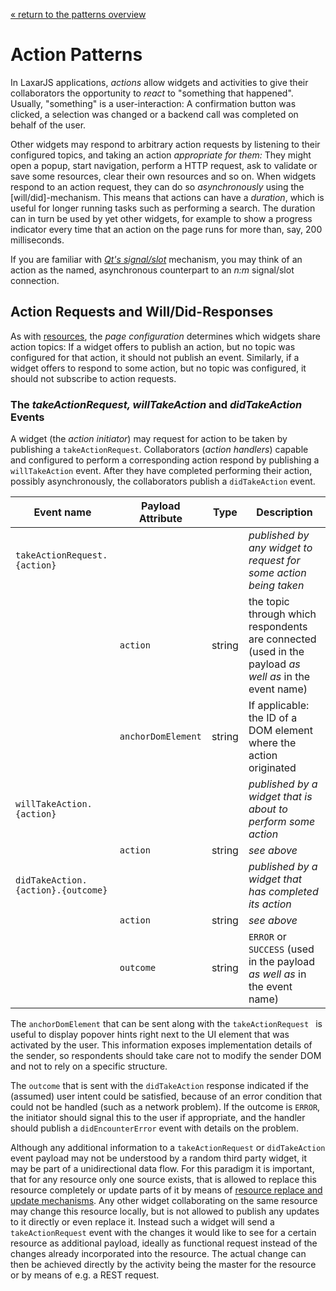 [« return to the patterns overview](../index.md)

# Action Patterns

In LaxarJS applications, _actions_ allow widgets and activities to give their collaborators the opportunity to _react_ to "something that happened".
Usually, "something" is a user-interaction: A confirmation button was clicked, a selection was changed or a backend call was completed on behalf of the user.

Other widgets may respond to arbitrary action requests by listening to their configured topics, and taking an action _appropriate for them:_
They might open a popup, start navigation, perform a HTTP request, ask to validate or save some resources, clear their own resources and so on.
When widgets respond to an action request, they can do so _asynchronously_ using the [will/did]-mechanism.
This means that actions can have a _duration_, which is useful for longer running tasks such as performing a search.
The duration can in turn be used by yet other widgets, for example to show a progress indicator every time that an action on the page runs for more than, say, 200 milliseconds.

If you are familiar with _[Qt's signal/slot](http://qt-project.org/doc/qt-5/signalsandslots.html)_ mechanism, you may think of an action as the named, asynchronous counterpart to an _n:m_ signal/slot connection.


## Action Requests and Will/Did-Responses

As with [resources](./resources.md), the _page configuration_ determines which widgets share action topics:
If a widget offers to publish an action, but no topic was configured for that action, it should not publish an event.
Similarly, if a widget offers to respond to some action, but no topic was configured, it should not subscribe to action requests.


### The _takeActionRequest, willTakeAction_ and _didTakeAction_ Events

A widget (the _action initiator_) may request for action to be taken by publishing a `takeActionRequest`.
Collaborators (_action handlers_) capable and configured to perform a corresponding action respond by publishing a `willTakeAction` event.
After they have completed performing their action, possibly asynchronously, the collaborators publish a `didTakeAction` event.

| Event name                         | Payload Attribute  | Type   | Description
|------------------------------------|--------------------|--------|------------------------------------------------------------
| `takeActionRequest.{action}`       |                    |        | _published by any widget to request for some action being taken_
|                                    | `action`           | string | the topic through which respondents are connected (used in the payload _as well as_ in the event name)
|                                    | `anchorDomElement` | string | If applicable: the ID of a DOM element where the action originated
| `willTakeAction.{action}`          |                    |        | _published by a widget that is about to perform some action_
|                                    | `action`           | string | _see above_
| `didTakeAction.{action}.{outcome}` |                    |        | _published by a widget that has completed its action_
|                                    | `action`           | string | _see above_
|                                    | `outcome`          | string | `ERROR` or `SUCCESS` (used in the payload _as well as_ in the event name)

The `anchorDomElement` that can be sent along with the `takeActionRequest ` is useful to display popover hints right next to the UI element that was activated by the user.
This information exposes implementation details of the sender, so respondents should take care not to modify the sender DOM and not to rely on a specific structure.

The `outcome` that is sent with the `didTakeAction` response indicated if the (assumed) user intent could be satisfied, because of an error condition that could not be handled (such as a network problem).
If the outcome is `ERROR`, the initiator should signal this to the user if appropriate, and the handler should publish a `didEncounterError` event with details on the problem.

Although any additional information to a `takeActionRequest` or `didTakeAction` event payload may not be understood by a random third party widget, it may be part of a unidirectional data flow.
For this paradigm it is important, that for any resource only one source exists, that is allowed to replace this resource completely or update parts of it by means of [resource replace and update mechanisms](./resources.md).
Any other widget collaborating on the same resource may change this resource locally, but is not allowed to publish any updates to it directly or even replace it.
Instead such a widget will send a `takeActionRequest` event with the changes it would like to see for a certain resource as additional payload, ideally as functional request instead of the changes already incorporated into the resource.
The actual change can then be achieved directly by the activity being the master for the resource or by means of e.g. a REST request.

